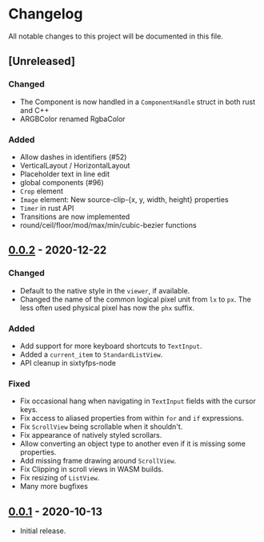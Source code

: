 # Changelog
All notable changes to this project will be documented in this file.

## [Unreleased]

### Changed
 - The Component is now handled in a `ComponentHandle` struct in both rust and C++
 - ARGBColor renamed RgbaColor

### Added
 - Allow dashes in identifiers (#52)
 - VerticalLayout / HorizontalLayout
 - Placeholder text in line edit
 - global components (#96)
 - `Crop` element
 - `Image` element: New source-clip-{x, y, width, height} properties
 - `Timer` in rust API
 - Transitions are now implemented
 - round/ceil/floor/mod/max/min/cubic-bezier functions

## [0.0.2] - 2020-12-22

### Changed
 - Default to the native style in the `viewer`, if available.
 - Changed the name of the common logical pixel unit from `lx` to `px`. The less
   often used physical pixel has now the `phx` suffix.

### Added
 - Add support for more keyboard shortcuts to `TextInput`.
 - Added a `current_item` to `StandardListView`.
 - API cleanup in sixtyfps-node

### Fixed
 - Fix occasional hang when navigating in `TextInput` fields with the cursor keys.
 - Fix access to aliased properties from within `for` and `if` expressions.
 - Fix `ScrollView` being scrollable when it shouldn't.
 - Fix appearance of natively styled scrollars.
 - Allow converting an object type to another even if it is missing some properties.
 - Add missing frame drawing around `ScrollView`.
 - Fix Clipping in scroll views in WASM builds.
 - Fix resizing of `ListView`.
 - Many more bugfixes

## [0.0.1] - 2020-10-13
 - Initial release.

[0.0.1]: https://github.com/sixtyfpsui/sixtyfps/releases/tag/v0.0.1
[0.0.2]: https://github.com/sixtyfpsui/sixtyfps/releases/tag/v0.0.2

